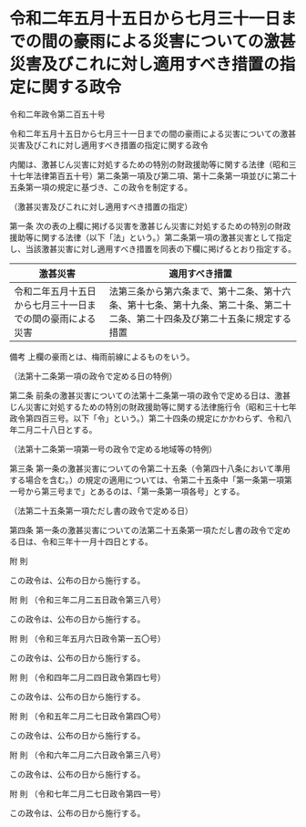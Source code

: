# 令和二年五月十五日から七月三十一日までの間の豪雨による災害についての激甚災害及びこれに対し適用すべき措置の指定に関する政令

令和二年政令第二百五十号

令和二年五月十五日から七月三十一日までの間の豪雨による災害についての激甚災害及びこれに対し適用すべき措置の指定に関する政令

内閣は、激甚じん災害に対処するための特別の財政援助等に関する法律（昭和三十七年法律第百五十号）第二条第一項及び第二項、第十二条第一項並びに第二十五条第一項の規定に基づき、この政令を制定する。

（激甚災害及びこれに対し適用すべき措置の指定）

第一条 次の表の上欄に掲げる災害を激甚じん災害に対処するための特別の財政援助等に関する法律（以下「法」という。）第二条第一項の激甚災害として指定し、当該激甚災害に対し適用すべき措置を同表の下欄に掲げるとおり指定する。

激甚災害 | 適用すべき措置  
---|---  
令和二年五月十五日から七月三十一日までの間の豪雨による災害 | 法第三条から第六条まで、第十二条、第十六条、第十七条、第十九条、第二十条、第二十二条、第二十四条及び第二十五条に規定する措置  
備考 上欄の豪雨とは、梅雨前線によるものをいう。  
  
（法第十二条第一項の政令で定める日の特例）

第二条 前条の激甚災害についての法第十二条第一項の政令で定める日は、激甚じん災害に対処するための特別の財政援助等に関する法律施行令（昭和三十七年政令第四百三号。以下「令」という。）第二十四条の規定にかかわらず、令和八年二月二十八日とする。

（法第十二条第一項第一号の政令で定める地域等の特例）

第三条 第一条の激甚災害についての令第二十五条（令第四十八条において準用する場合を含む。）の規定の適用については、令第二十五条中「第一条第一項第一号から第三号まで」とあるのは、「第一条第一項各号」とする。

（法第二十五条第一項ただし書の政令で定める日）

第四条 第一条の激甚災害についての法第二十五条第一項ただし書の政令で定める日は、令和三年十一月十四日とする。

附 則

この政令は、公布の日から施行する。

附 則 （令和三年二月二五日政令第三八号）

この政令は、公布の日から施行する。

附 則 （令和三年五月六日政令第一五〇号）

この政令は、公布の日から施行する。

附 則 （令和四年二月二四日政令第四七号）

この政令は、公布の日から施行する。

附 則 （令和五年二月二七日政令第四〇号）

この政令は、公布の日から施行する。

附 則 （令和六年二月二六日政令第三八号）

この政令は、公布の日から施行する。

附 則 （令和七年二月二七日政令第四一号）

この政令は、公布の日から施行する。
